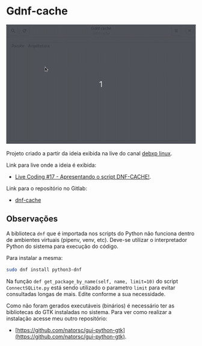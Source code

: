 # Gdnf-cache

![gdnf-cache](./docs/imgs/gdnf-cache.gif)

Projeto criado a partir da ideia exibida na live do canal [debxp linux](https://www.youtube.com/channel/UC8EGrwe_DXSzrCQclf_pv9g).

Link para live onde a ideia é exibida:

- [Live Coding #17 - Apresentando o script DNF-CACHE!](https://youtu.be/4drCw9fXfnw).

Link para o repositório no Gitlab:

- [dnf-cache](https://gitlab.com/blau_araujo/dnf-cache)

## Observações

A biblioteca `dnf` que é importada nos scripts do Python não funciona dentro de ambientes virtuais (pipenv, venv, etc). Deve-se utilizar o interpretador Python do sistema para execução do código.

Para instalar a mesma:

```bash
sudo dnf install python3-dnf
```

Na função `def get_package_by_name(self, name, limit=10)` do script `ConnectSQLite.py` está sendo utilizado o parametro `limit` para evitar consultadas longas de mais. Edite conforme a sua necessidade.

Como não foram gerados executáveis (binários) é necessário ter as bibliotecas do GTK instaladas no sistema. Para ver como realizar a instalação acesse meu outro repositório:

- [https://github.com/natorsc/gui-python-gtk](https://github.com/natorsc/gui-python-gtk).
